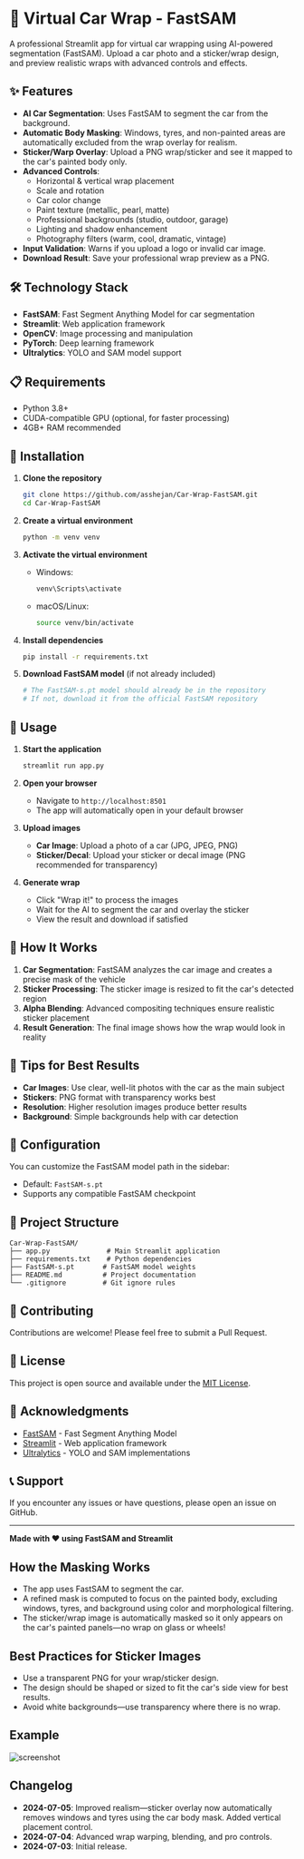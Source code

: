 # 🚗 Virtual Car Wrap - FastSAM

A professional Streamlit app for virtual car wrapping using AI-powered segmentation (FastSAM). Upload a car photo and a sticker/wrap design, and preview realistic wraps with advanced controls and effects.

## ✨ Features

- **AI Car Segmentation**: Uses FastSAM to segment the car from the background.
- **Automatic Body Masking**: Windows, tyres, and non-painted areas are automatically excluded from the wrap overlay for realism.
- **Sticker/Warp Overlay**: Upload a PNG wrap/sticker and see it mapped to the car's painted body only.
- **Advanced Controls**:
  - Horizontal & vertical wrap placement
  - Scale and rotation
  - Car color change
  - Paint texture (metallic, pearl, matte)
  - Professional backgrounds (studio, outdoor, garage)
  - Lighting and shadow enhancement
  - Photography filters (warm, cool, dramatic, vintage)
- **Input Validation**: Warns if you upload a logo or invalid car image.
- **Download Result**: Save your professional wrap preview as a PNG.

## 🛠️ Technology Stack

- **FastSAM**: Fast Segment Anything Model for car segmentation
- **Streamlit**: Web application framework
- **OpenCV**: Image processing and manipulation
- **PyTorch**: Deep learning framework
- **Ultralytics**: YOLO and SAM model support

## 📋 Requirements

- Python 3.8+
- CUDA-compatible GPU (optional, for faster processing)
- 4GB+ RAM recommended

## 🚀 Installation

1. **Clone the repository**
   ```bash
   git clone https://github.com/asshejan/Car-Wrap-FastSAM.git
   cd Car-Wrap-FastSAM
   ```

2. **Create a virtual environment**
   ```bash
   python -m venv venv
   ```

3. **Activate the virtual environment**
   - Windows:
     ```bash
     venv\Scripts\activate
     ```
   - macOS/Linux:
     ```bash
     source venv/bin/activate
     ```

4. **Install dependencies**
   ```bash
   pip install -r requirements.txt
   ```

5. **Download FastSAM model** (if not already included)
   ```bash
   # The FastSAM-s.pt model should already be in the repository
   # If not, download it from the official FastSAM repository
   ```

## 🎯 Usage

1. **Start the application**
   ```bash
   streamlit run app.py
   ```

2. **Open your browser**
   - Navigate to `http://localhost:8501`
   - The app will automatically open in your default browser

3. **Upload images**
   - **Car Image**: Upload a photo of a car (JPG, JPEG, PNG)
   - **Sticker/Decal**: Upload your sticker or decal image (PNG recommended for transparency)

4. **Generate wrap**
   - Click "Wrap it!" to process the images
   - Wait for the AI to segment the car and overlay the sticker
   - View the result and download if satisfied

## 📸 How It Works

1. **Car Segmentation**: FastSAM analyzes the car image and creates a precise mask of the vehicle
2. **Sticker Processing**: The sticker image is resized to fit the car's detected region
3. **Alpha Blending**: Advanced compositing techniques ensure realistic sticker placement
4. **Result Generation**: The final image shows how the wrap would look in reality

## 🎨 Tips for Best Results

- **Car Images**: Use clear, well-lit photos with the car as the main subject
- **Stickers**: PNG format with transparency works best
- **Resolution**: Higher resolution images produce better results
- **Background**: Simple backgrounds help with car detection

## 🔧 Configuration

You can customize the FastSAM model path in the sidebar:
- Default: `FastSAM-s.pt`
- Supports any compatible FastSAM checkpoint

## 📁 Project Structure

```
Car-Wrap-FastSAM/
├── app.py              # Main Streamlit application
├── requirements.txt    # Python dependencies
├── FastSAM-s.pt       # FastSAM model weights
├── README.md          # Project documentation
└── .gitignore         # Git ignore rules
```

## 🤝 Contributing

Contributions are welcome! Please feel free to submit a Pull Request.

## 📄 License

This project is open source and available under the [MIT License](LICENSE).

## 🙏 Acknowledgments

- [FastSAM](https://github.com/CASIA-IVA-Lab/FastSAM) - Fast Segment Anything Model
- [Streamlit](https://streamlit.io/) - Web application framework
- [Ultralytics](https://ultralytics.com/) - YOLO and SAM implementations

## 📞 Support

If you encounter any issues or have questions, please open an issue on GitHub.

---

**Made with ❤️ using FastSAM and Streamlit**

## How the Masking Works

- The app uses FastSAM to segment the car.
- A refined mask is computed to focus on the painted body, excluding windows, tyres, and background using color and morphological filtering.
- The sticker/wrap image is automatically masked so it only appears on the car's painted panels—no wrap on glass or wheels!

## Best Practices for Sticker Images

- Use a transparent PNG for your wrap/sticker design.
- The design should be shaped or sized to fit the car's side view for best results.
- Avoid white backgrounds—use transparency where there is no wrap.

## Example

![screenshot](docs/example.png)

## Changelog

- **2024-07-05**: Improved realism—sticker overlay now automatically removes windows and tyres using the car body mask. Added vertical placement control.
- **2024-07-04**: Advanced wrap warping, blending, and pro controls.
- **2024-07-03**: Initial release.
